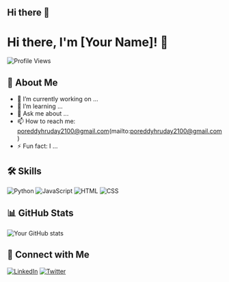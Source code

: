 ## Hi there 👋

<!--
**hruday21/hruday21** is a ✨ _special_ ✨ repository because its `README.md` (this file) appears on your GitHub profile.

Here are some ideas to get you started:

- 🔭 I’m currently working on ...
- 🌱 I’m currently learning ...
- 👯 I’m looking to collaborate on ...
- 🤔 I’m looking for help with ...
- 💬 Ask me about ...
- 📫 How to reach me: ...
- 😄 Pronouns: ...
- ⚡ Fun fact: ...
-->


# Hi there, I'm [Your Name]! 👋

![Profile Views](https://komarev.com/ghpvc/?username=yourusername&style=flat-square&color=blue)

## 🚀 About Me
- 🔭 I’m currently working on ...
- 🌱 I’m learning ...
- 💬 Ask me about ...
- 📫 How to reach me: poreddyhruday2100@gmail.com(mailto:poreddyhruday2100@gmail.com)
- ⚡ Fun fact: I ...

## 🛠 Skills
![Python](https://img.shields.io/badge/Python-3776AB?style=flat&logo=python&logoColor=white) ![JavaScript](https://img.shields.io/badge/JavaScript-F7DF1E?style=flat&logo=javascript&logoColor=black) ![HTML](https://img.shields.io/badge/HTML-E34F26?style=flat&logo=html5&logoColor=white) ![CSS](https://img.shields.io/badge/CSS-1572B6?style=flat&logo=css3&logoColor=white)
<!-- Add other badges as needed -->

## 📊 GitHub Stats
![Your GitHub stats](https://github-readme-stats.vercel.app/api?username=yourusername&show_icons=true&theme=radical)

## 🔗 Connect with Me
[![LinkedIn](https://img.shields.io/badge/LinkedIn-0077B5?style=for-the-badge&logo=linkedin&logoColor=white)](https://linkedin.com/in/yourusername)
[![Twitter](https://img.shields.io/badge/Twitter-1DA1F2?style=for-the-badge&logo=twitter&logoColor=white)](https://twitter.com/yourusername)

